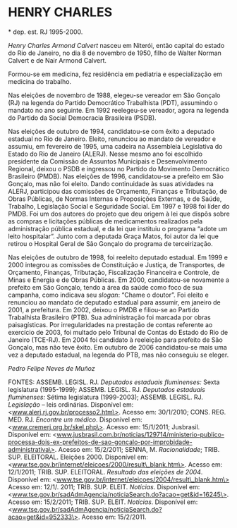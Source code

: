 HENRY CHARLES
=============

\* dep. est. RJ 1995-2000.

*Henry Charles Armond Calvert* nasceu em Niterói, então capital do
estado do Rio de Janeiro, no dia 8 de novembro de 1950, filho de Walter
Norman Calvert e de Nair Armond Calvert.

Formou-se em medicina, fez residência em pediatria e especialização em
medicina do trabalho.

Nas eleições de novembro de 1988, elegeu-se vereador em São Gonçalo (RJ)
na legenda do Partido Democrático Trabalhista (PDT), assumindo o mandato
no ano seguinte. Em 1992 reelegeu-se vereador, agora na legenda do
Partido da Social Democracia Brasileira (PSDB).

Nas eleições de outubro de 1994, candidatou-se com êxito a deputado
estadual no Rio de Janeiro. Eleito, renunciou ao mandato de vereador e
assumiu, em fevereiro de 1995, uma cadeira na Assembleia Legislativa do
Estado do Rio de Janeiro (ALERJ). Nesse mesmo ano foi escolhido
presidente da Comissão de Assuntos Municipais e Desenvolvimento
Regional, deixou o PSDB e ingressou no Partido do Movimento Democrático
Brasileiro (PMDB). Nas eleições de 1996, candidatou-se a prefeito em São
Gonçalo, mas não foi eleito. Dando continuidade às suas atividades na
ALERJ, participou das comissões de Orçamento, Finanças e Tributação, de
Obras Públicas, de Normas Internas e Proposições Externas, e de Saúde,
Trabalho, Legislação Social e Seguridade Social. Em 1997 e 1998 foi
líder do PMDB. Foi um dos autores do projeto que deu origem à lei que
dispôs sobre as compras e licitações públicas de medicamentos realizados
pela administração pública estadual, e da lei que instituiu o programa
“adote um leito hospitalar”. Junto com a deputada Graça Matos, foi autor
da lei que retirou o Hospital Geral de São Gonçalo do programa de
terceirização.

Nas eleições de outubro de 1998, foi reeleito deputado estadual. Em 1999
e 2000 integrou as comissões de Constituição e Justiça, de Transportes,
de Orçamento, Finanças, Tributação, Fiscalização Financeira e Controle,
de Minas e Energia e de Obras Públicas. Em 2000, candidatou-se novamente
a prefeito em São Gonçalo, tendo a área da saúde como foco de sua
campanha, como indicava seu *slogan*: “Chame o doutor”. Foi eleito e
renunciou ao mandato de deputado estadual para assumir, em janeiro de
2001, a prefeitura. Em 2002, deixou o PMDB e filiou-se ao Partido
Trabalhista Brasileiro (PTB). Sua administração foi marcada por obras
paisagísticas. Por irregularidades na prestação de contas referente ao
exercício de 2003, foi multado pelo Tribunal de Contas do Estado do Rio
de Janeiro (TCE-RJ). Em 2004 foi candidato à reeleição para prefeito de
São Gonçalo, mas não teve êxito. Em outubro de 2006 candidatou-se mais
uma vez a deputado estadual, na legenda do PTB, mas não conseguiu se
eleger.

*Pedro Felipe Neves de Muñoz*

FONTES: ASSEMB. LEGISL. RJ. *Deputados estaduais fluminenses:* Sexta
legislatura (1995-1999); ASSEMB. LEGISL. RJ. *Deputados estaduais
fluminenses:* Sétima legislatura (1999-2003); ASSEMB. LEGISL. RJ.
*Legislação* – leis ordinárias. Disponível em:
\<www.alerj.rj.gov.br/processo2.htm\>. Acesso em: 30/1/2010; CONS. REG.
MED. RJ. *Encontre um médico*. Disponível em:
\<www.cremerj.org.br/skel.php\>. Acesso em: 15/1/2011; Jusbrasil.
Disponível em:
\<www.jusbrasil.com.br/noticias/129714/ministerio-publico-processa-dois-ex-prefeitos-de-sao-goncalo-por-improbidade-administrativa\>.
Acesso em: 15/2/2011; SENNA, M. *Racionalidade*; TRIB. SUP. ELEITORAL.
Eleições 2000. Disponível em:
\<www.tse.gov.br/internet/eleicoes/2000/result\_blank.htm\>. Acesso em:
12/1/2011; TRIB. SUP. ELEITORAL. *Resultado das eleições de 2004*.
Disponível em:
\<www.tse.gov.br/internet/eleicoes/2004/result\_blank.htm\> Acesso em:
12/1/. 2011; TRIB. SUP. ELEIT. *Notícias*. Disponível em:
\<www.tse.gov.br/sadAdmAgencia/noticiaSearch.do?acao=get&id=16245\>.
Acesso em: 15/2/2011; TRIB. SUP. ELEIT. *Notícias*. Disponível em:
\<www.tse.gov.br/sadAdmAgencia/noticiaSearch.do?acao=get&id=952333\>.
Acesso em: 15/2/2011.
